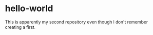 # hello-world
This is apparently my second repository even though I don't remember creating a first.
